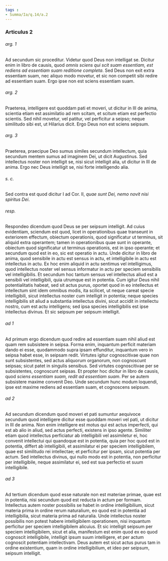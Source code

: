 ```yaml
---
tags : 
- Summa/Ia/q.14/a.2
---
```


### Articulus 2

###### arg. 1
Ad secundum sic proceditur. Videtur quod Deus non intelligat se. Dicitur enim in libro de causis, quod *omnis sciens qui scit suam essentiam, est rediens ad essentiam suam reditione completa*. Sed Deus non exit extra essentiam suam, nec aliquo modo movetur, et sic non competit sibi redire ad essentiam suam. Ergo ipse non est sciens essentiam suam.

###### arg. 2
Praeterea, intelligere est quoddam pati et moveri, ut dicitur in III de anima, scientia etiam est assimilatio ad rem scitam, et scitum etiam est perfectio scientis. Sed nihil movetur, vel patitur, vel perficitur a seipso; neque similitudo sibi est, ut Hilarius dicit. Ergo Deus non est sciens seipsum.

###### arg. 3
Praeterea, praecipue Deo sumus similes secundum intellectum, quia secundum mentem sumus ad imaginem Dei, ut dicit Augustinus. Sed intellectus noster non intelligit se, nisi sicut intelligit alia, ut dicitur in III de anima. Ergo nec Deus intelligit se, nisi forte intelligendo alia.

###### s. c.
Sed contra est quod dicitur I ad Cor. II, *quae sunt Dei, nemo novit nisi spiritus Dei*.

###### resp.
Respondeo dicendum quod Deus se per seipsum intelligit. Ad cuius evidentiam, sciendum est quod, licet in operationibus quae transeunt in exteriorem effectum, obiectum operationis, quod significatur ut terminus, sit aliquid extra operantem; tamen in operationibus quae sunt in operante, obiectum quod significatur ut terminus operationis, est in ipso operante; et secundum quod est in eo, sic est operatio in actu. Unde dicitur in libro de anima, quod sensibile in actu est sensus in actu, et intelligibile in actu est intellectus in actu. Ex hoc enim aliquid in actu sentimus vel intelligimus, quod intellectus noster vel sensus informatur in actu per speciem sensibilis vel intelligibilis. Et secundum hoc tantum sensus vel intellectus aliud est a sensibili vel intelligibili, quia utrumque est in potentia. Cum igitur Deus nihil potentialitatis habeat, sed sit actus purus, oportet quod in eo intellectus et intellectum sint idem omnibus modis, ita scilicet, ut neque careat specie intelligibili, sicut intellectus noster cum intelligit in potentia; neque species intelligibilis sit aliud a substantia intellectus divini, sicut accidit in intellectu nostro, cum est actu intelligens; sed ipsa species intelligibilis est ipse intellectus divinus. Et sic seipsum per seipsum intelligit.

###### ad 1
Ad primum ergo dicendum quod redire ad essentiam suam nihil aliud est quam rem subsistere in seipsa. Forma enim, inquantum perficit materiam dando ei esse, quodammodo supra ipsam effunditur, inquantum vero in seipsa habet esse, in seipsam redit. Virtutes igitur cognoscitivae quae non sunt subsistentes, sed actus aliquorum organorum, non cognoscunt seipsas; sicut patet in singulis sensibus. Sed virtutes cognoscitivae per se subsistentes, cognoscunt seipsas. Et propter hoc dicitur in libro de causis, quod *sciens essentiam suam, redit ad essentiam suam*. Per se autem subsistere maxime convenit Deo. Unde secundum hunc modum loquendi, ipse est maxime rediens ad essentiam suam, et cognoscens seipsum.

###### ad 2
Ad secundum dicendum quod moveri et pati sumuntur aequivoce secundum quod intelligere dicitur esse quoddam moveri vel pati, ut dicitur in III de anima. Non enim intelligere est motus qui est actus imperfecti, qui est ab alio in aliud, sed actus perfecti, existens in ipso agente. Similiter etiam quod intellectus perficiatur ab intelligibili vel assimiletur ei, hoc convenit intellectui qui quandoque est in potentia, quia per hoc quod est in potentia, differt ab intelligibili, et assimilatur ei per speciem intelligibilem, quae est similitudo rei intellectae; et perficitur per ipsam, sicut potentia per actum. Sed intellectus divinus, qui nullo modo est in potentia, non perficitur per intelligibile, neque assimilatur ei, sed est sua perfectio et suum intelligibile.

###### ad 3
Ad tertium dicendum quod esse naturale non est materiae primae, quae est in potentia, nisi secundum quod est reducta in actum per formam. Intellectus autem noster possibilis se habet in ordine intelligibilium, sicut materia prima in ordine rerum naturalium, eo quod est in potentia ad intelligibilia, sicut materia prima ad naturalia. Unde intellectus noster possibilis non potest habere intelligibilem operationem, nisi inquantum perficitur per speciem intelligibilem alicuius. Et sic intelligit seipsum per speciem intelligibilem, sicut et alia, manifestum est enim quod ex eo quod cognoscit intelligibile, intelligit ipsum suum intelligere, et per actum cognoscit potentiam intellectivam. Deus autem est sicut actus purus tam in ordine existentium, quam in ordine intelligibilium, et ideo per seipsum, seipsum intelligit.


